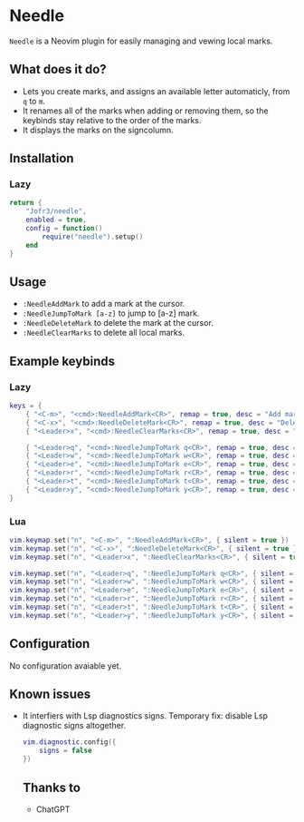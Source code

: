 # Needle

`Needle` is a Neovim plugin for easily managing and vewing local marks.


## What does it do?

- Lets you create marks, and assigns an available letter automaticly, from `q` to `m`.
- It renames all of the marks when adding or removing them, so the keybinds stay relative to the order of the marks.
- It displays the marks on the signcolumn.


## Installation

### Lazy

```lua
return {
    "Jofr3/needle",
    enabled = true,
    config = function()
        require("needle").setup()
    end
}
```


## Usage

- `:NeedleAddMark` to add a mark at the cursor.
- `:NeedleJumpToMark [a-z]` to jump to [a-z] mark.
- `:NeedleDeleteMark` to delete the mark at the cursor.
- `:NeedleClearMarks` to delete all local marks.


## Example keybinds

### Lazy 

```lua
keys = {
    { "<C-m>", "<cmd>:NeedleAddMark<CR>", remap = true, desc = "Add mark at cursor", { silent = true } },
    { "<C-x>", "<cmd>:NeedleDeleteMark<CR>", remap = true, desc = "Delete mark at cursor", { silent = true } },
    { "<Leader>x", "<cmd>:NeedleClearMarks<CR>", remap = true, desc = "Clear all local marks", { silent = true } },

    { "<Leader>q", "<cmd>:NeedleJumpToMark q<CR>", remap = true, desc = "Jump to mark", { silent = true } },
    { "<Leader>w", "<cmd>:NeedleJumpToMark w<CR>", remap = true, desc = "Jump to mark", { silent = true } },
    { "<Leader>e", "<cmd>:NeedleJumpToMark e<CR>", remap = true, desc = "Jump to mark", { silent = true } },
    { "<Leader>r", "<cmd>:NeedleJumpToMark r<CR>", remap = true, desc = "Jump to mark", { silent = true } },
    { "<Leader>t", "<cmd>:NeedleJumpToMark t<CR>", remap = true, desc = "Jump to mark", { silent = true } },
    { "<Leader>y", "<cmd>:NeedleJumpToMark y<CR>", remap = true, desc = "Jump to mark", { silent = true } }
}
```


### Lua

```lua
vim.keymap.set("n", "<C-m>", ":NeedleAddMark<CR>", { silent = true })
vim.keymap.set("n", "<C-x>", ":NeedleDeleteMark<CR>", { silent = true })
vim.keymap.set("n", "<Leader>x", ":NeedleClearMarks<CR>", { silent = true })

vim.keymap.set("n", "<Leader>q", ":NeedleJumpToMark q<CR>", { silent = true })
vim.keymap.set("n", "<Leader>w", ":NeedleJumpToMark w<CR>", { silent = true })
vim.keymap.set("n", "<Leader>e", ":NeedleJumpToMark e<CR>", { silent = true })
vim.keymap.set("n", "<Leader>r", ":NeedleJumpToMark r<CR>", { silent = true })
vim.keymap.set("n", "<Leader>t", ":NeedleJumpToMark t<CR>", { silent = true })
vim.keymap.set("n", "<Leader>y", ":NeedleJumpToMark y<CR>", { silent = true })
```


## Configuration

No configuration avaiable yet.


## Known issues

- It interfiers with Lsp diagnostics signs.
  Temporary fix: disable Lsp diagnostic signs altogether.
  ```lua
  vim.diagnostic.config({
      signs = false
  })
  ```


  ## Thanks to

  - ChatGPT
